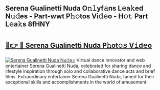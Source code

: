 ## Serena Gualinetti Nuda O𝚗𝚕yf𝚊ns L𝚎a𝚔ed N𝚞𝚍es - Part-wwt P𝚑𝚘tos Vi𝚍𝚎o - H𝚘𝚝 Part L𝚎a𝚔s 8fHNY

# <h2><a href="http://kfcbz5k.oniu.top/?m=Serena+Gualinetti+Nuda">🔗👉 🔴 Serena Gualinetti Nuda P𝚑ot𝚘𝚜 V𝚒d𝚎o</a></h2>

[![Serena Gualinetti Nuda Nu𝚍e𝚜](https://i.imgur.com/0qMVB7G.gif)](http://kfcbz5k.oniu.top/?m=Serena+Gualinetti+Nuda)
Virtual dance innovator and web entertainer Serena Gualinetti Nuda, celebrated for sharing dance and lifestyle inspiration through solo and collaborative dance acts and brief films. Extraordinary entertainer Serena Gualinetti Nuda, famed for their exceptional skills and accomplishments in the world of amusement.  
